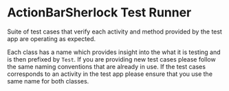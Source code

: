 ActionBarSherlock Test Runner
=============================

Suite of test cases that verify each activity and method provided by the test
app are operating as expected.

Each class has a name which provides insight into the what it is testing and is
then prefixed by `Test`. If you are providing new test cases please follow the
same naming conventions that are already in use. If the test cases corresponds
to an activity in the test app please ensure that you use the same name for
both classes.
